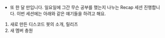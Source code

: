 - 또 한 달 만입니다. 일요일에 그간 무슨 공부를 했는지 나누는 Recap 세션 진행합니다. 이번 세션에는 아래와 같은 얘기들을 하려고 해요.

1. 새로 만든 디스코드 봇의 소개, 릴리즈
2. 새 멤버 충원